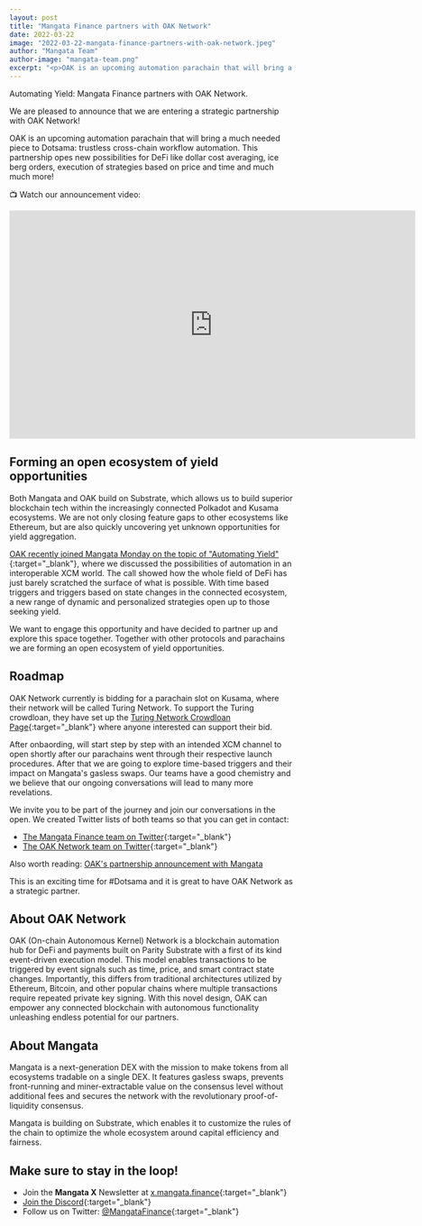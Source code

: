 ```yaml
---
layout: post
title: "Mangata Finance partners with OAK Network"
date: 2022-03-22
image: "2022-03-22-mangata-finance-partners-with-oak-network.jpeg"
author: "Mangata Team"
author-image: "mangata-team.png"
excerpt: "<p>OAK is an upcoming automation parachain that will bring a much needed piece to Dotsama: trustless cross-chain workflow automation. This partnership opes new possibilities for DeFi like dollar cost averaging, ice berg orders, execution of strategies based on price and time and much much more! Together we will be forming an open ecosystem of yield opportunities.</p>"
---
```

Automating Yield: Mangata Finance partners with OAK Network.

We are pleased to announce that we are entering a strategic partnership with OAK Network!

OAK is an upcoming automation parachain that will bring a much needed piece to Dotsama: trustless cross-chain workflow automation. This partnership opes new possibilities for DeFi like dollar cost averaging, ice berg orders, execution of strategies based on price and time and much much more!

📺 Watch our announcement video:
<iframe width="720" height="405" src="https://www.youtube.com/embed/SGt6Z1GjJQ0" title="YouTube video player" frameborder="0" allow="accelerometer; autoplay; clipboard-write; encrypted-media; gyroscope; picture-in-picture" allowfullscreen></iframe>

## Forming an open ecosystem of yield opportunities
Both Mangata and OAK build on Substrate, which allows us to build superior blockchain tech within the increasingly connected Polkadot and Kusama ecosystems. We are not only closing feature gaps to other ecosystems like Ethereum, but are also quickly uncovering yet unknown opportunities for yield aggregation.

[OAK recently joined Mangata Monday on the topic of "Automating Yield"](https://www.youtube.com/watch?v=OMdfTivSRqI){:target="\_blank"}, where we discussed the possibilities of automation in an interoperable XCM world. The call showed how the whole field of DeFi has just barely scratched the surface of what is possible. With time based triggers and triggers based on state changes in the connected ecosystem, a new range of dynamic and personalized strategies open up to those seeking yield.

We want to engage this opportunity and have decided to partner up and explore this space together. Together with other protocols and parachains we are forming an open ecosystem of yield opportunities.

## Roadmap
OAK Network currently is bidding for a parachain slot on Kusama, where their network will be called Turing Network. To support the Turing crowdloan, they have set up the [Turing Network Crowdloan Page](https://oak.tech/turing/crowdloan/){:target="\_blank"} where anyone interested can support their bid.

After onbaording, will start step by step with an intended XCM channel to open shortly after our parachains went through their respective launch procedures. After that we are going to explore time-based triggers and their impact on Mangata's gasless swaps. Our teams have a good chemistry and we believe that our ongoing conversations will lead to many more revelations. 

We invite you to be part of the journey and join our conversations in the open. We created Twitter lists of both teams so that you can get in contact:
- [The Mangata Finance team on Twitter](https://twitter.com/i/lists/1478673125499887623){:target="\_blank"}
- [The OAK Network team on Twitter](https://twitter.com/i/lists/1506308915872645133){:target="\_blank"}

Also worth reading: [OAK's partnership announcement with Mangata](https://medium.com/oak-blockchain/oak-network-announces-partnership-with-mangata-2122727bad57)

This is an exciting time for #Dotsama and it is great to have OAK Network as a strategic partner.

## About OAK Network
OAK (On-chain Autonomous Kernel) Network is a blockchain automation hub for DeFi and payments built on Parity Substrate with a first of its kind event-driven execution model. This model enables transactions to be triggered by event signals such as time, price, and smart contract state changes. Importantly, this differs from traditional architectures utilized by Ethereum, Bitcoin, and other popular chains where multiple transactions require repeated private key signing. With this novel design, OAK can empower any connected blockchain with autonomous functionality unleashing endless potential for our partners.

## About Mangata
Mangata is a next-generation DEX with the mission to make tokens from all ecosystems tradable on a single DEX. It features gasless swaps, prevents front-running and miner-extractable value on the consensus level without additional fees and secures the network with the revolutionary proof-of-liquidity consensus.

Mangata is building on Substrate, which enables it to customize the rules of the chain to optimize the whole ecosystem around capital efficiency and fairness.

## Make sure to stay in the loop!
- Join the **Mangata X** Newsletter at [x.mangata.finance](https://x.mangata.finance/){:target="\_blank"}
- [Join the Discord](https://discord.gg/mangata){:target="\_blank"}
- Follow us on Twitter: [@MangataFinance](https://twitter.com/MangataFinance){:target="\_blank"}
